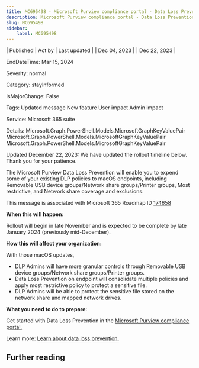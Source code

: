 ```yaml
---
title: MC695498 - Microsoft Purview compliance portal - Data Loss Prevention - Enhancements to DLP capabilities on macOS endpoints
description: Microsoft Purview compliance portal - Data Loss Prevention - Enhancements to DLP capabilities on macOS endpoints
slug: MC695498
sidebar:
    label: MC695498
---
```


| Published | Act by | Last updated |
| Dec 04, 2023 |  | Dec 22, 2023 |

EndDateTime: Mar 15, 2024

Severity: normal

Category: stayInformed

IsMajorChange: False

Tags: Updated message New feature User impact Admin impact

Service: Microsoft 365 suite

Details: Microsoft.Graph.PowerShell.Models.MicrosoftGraphKeyValuePair Microsoft.Graph.PowerShell.Models.MicrosoftGraphKeyValuePair Microsoft.Graph.PowerShell.Models.MicrosoftGraphKeyValuePair

<p style="">Updated December 22, 2023: We have updated the rollout timeline below. Thank you for your patience.</p><p style="">The Microsoft Purview Data Loss Prevention will enable you to expend some of your existing DLP policies to macOS endpoints, including Removable USB device groups/Network share groups/Printer groups, Most restrictive, and Network share coverage and exclusions.</p>
<p>This message is associated with Microsoft 365 Roadmap ID <a href="https://www.microsoft.com/microsoft-365/roadmap?filters=&amp;searchterms=174658" target="_blank">174658</a></p>
<p><b>When this will happen:</b></p>

<p>Rollout will begin in late November and is expected to be complete by late January 2024 (previously mid-December).</p>

<p><b>How this will affect your organization:</b></p>

<p>With those macOS updates, 
</p><ul><li>DLP Admins will have more granular controls through Removable USB device groups/Network share groups/Printer groups.
</li><li>Data Loss Prevention on endpoint will consolidate multiple policies and apply most restrictive policy to protect a sensitive file.
</li><li>DLP Admins will be able to protect the sensitive file stored on the network share and mapped network drives.</li></ul>
<p><b>What you need to do to prepare:</b></p>
<p>Get started with Data Loss Prevention in the <a href="https://purview.microsoft.com/compliance" target="_blank">Microsoft Purview compliance portal.</a></p><p> 
</p><p>Learn more: <a href="https://learn.microsoft.com/microsoft-365/compliance/dlp-learn-about-dlp?view=o365-worldwide" target="_blank">Learn about data loss prevention.</a></p>

## Further reading
